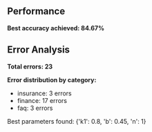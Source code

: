 ## Performance  
**Best accuracy achieved: 84.67%**  

## Error Analysis

**Total errors: 23**

**Error distribution by category:**  
- insurance: 3 errors  
- finance: 17 errors  
- faq: 3 errors

Best parameters found: {'k1': 0.8, 'b': 0.45, 'n': 1}
